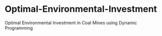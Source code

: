 # Optimal-Environmental-Investment
Optimal Environmental Investment in Coal Mines using Dynamic Programming 
